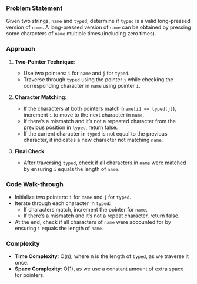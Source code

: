### Problem Statement
Given two strings, `name` and `typed`, determine if `typed` is a valid long-pressed version of `name`. A long-pressed version of `name` can be obtained by pressing some characters of `name` multiple times (including zero times).

### Approach
1. **Two-Pointer Technique**:
   - Use two pointers: `i` for `name` and `j` for `typed`.
   - Traverse through `typed` using the pointer `j` while checking the corresponding character in `name` using pointer `i`.

2. **Character Matching**:
   - If the characters at both pointers match (`name[i] == typed[j]`), increment `i` to move to the next character in `name`.
   - If there’s a mismatch and it’s not a repeated character from the previous position in `typed`, return false.
   - If the current character in `typed` is not equal to the previous character, it indicates a new character not matching `name`.

3. **Final Check**:
   - After traversing `typed`, check if all characters in `name` were matched by ensuring `i` equals the length of `name`.

### Code Walk-through
- Initialize two pointers: `i` for `name` and `j` for `typed`.
- Iterate through each character in `typed`:
  - If characters match, increment the pointer for `name`.
  - If there’s a mismatch and it’s not a repeat character, return false.
- At the end, check if all characters of `name` were accounted for by ensuring `i` equals the length of `name`.

### Complexity
- **Time Complexity**: O(n), where n is the length of `typed`, as we traverse it once.
- **Space Complexity**: O(1), as we use a constant amount of extra space for pointers.

